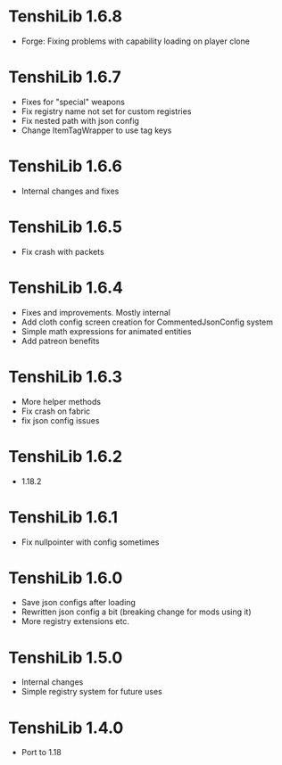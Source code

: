 TenshiLib 1.6.8
================
- Forge: Fixing problems with capability loading on player clone

TenshiLib 1.6.7
================
- Fixes for "special" weapons
- Fix registry name not set for custom registries
- Fix nested path with json config
- Change ItemTagWrapper to use tag keys

TenshiLib 1.6.6
================
- Internal changes and fixes

TenshiLib 1.6.5
================
- Fix crash with packets

TenshiLib 1.6.4
================
- Fixes and improvements. Mostly internal
- Add cloth config screen creation for CommentedJsonConfig system
- Simple math expressions for animated entities
- Add patreon benefits

TenshiLib 1.6.3
================
- More helper methods
- Fix crash on fabric
- fix json config issues

TenshiLib 1.6.2
================
- 1.18.2

TenshiLib 1.6.1
================
- Fix nullpointer with config sometimes

TenshiLib 1.6.0
================
- Save json configs after loading
- Rewritten json config a bit (breaking change for mods using it)
- More registry extensions etc.

TenshiLib 1.5.0
================
- Internal changes
- Simple registry system for future uses

TenshiLib 1.4.0
================
- Port to 1.18